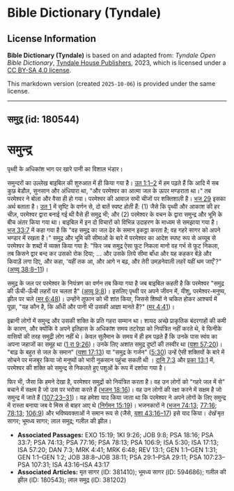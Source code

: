 # Bible Dictionary (Tyndale)

## License Information

**Bible Dictionary (Tyndale)** is based on and adapted from: _Tyndale Open Bible Dictionary_, [Tyndale House Publishers](https://tyndaleopenresources.com/), 2023, which is licensed under a [CC BY-SA 4.0 license](https://creativecommons.org/licenses/by-sa/4.0/legalcode.en).

This markdown version (created `2025-10-06`) is provided under the same license.



--------------------------------

## समुद्र (id: 180544)

समुन्द्र
========

पृथ्वी के अधिकांश भाग पर खारे पानी का विशाल भंडार।

समुन्दरों का उल्लेख बाइबिल की शुरुआत में ही किया गया है। [उत 1:1–2](https://ref.ly/Gen1:1-Gen1:2) में हम पढ़ते हैं कि आदि में सब कुछ बेडौल, सुनसान और अंधियारा था, "और परमेश्वर का आत्मा जल के ऊपर मण्डराता था।" तब परमेश्वर ने बोला और वैसा ही हो गया। परमेश्वर की आवाज़ सभी चीजों पर शक्तिशाली है। [भज 29](https://ref.ly/Ps29:1-Ps29:11) इसका अर्थ बताता है। [उत 1](https://ref.ly/Gen1:1-Gen1:31) में सृष्टि के वर्णन से, दो बातें स्पष्ट होती हैं: (1\) जैसे कि पृथ्वी और आकाश की हर चीज़, परमेश्वर द्वारा बनाई गई थी वैसे ही समुद्र भी; और (2\) परमेश्वर के वचन के द्वारा समुन्द्र और भूमि के बीच अंतर किया गया था। बाइबिल में इन दो विचारों को विभिन्न उदाहरण के माध्यम से समझाया गया है। [भज 33:7](https://ref.ly/Ps33:7) में कहा गया है कि "वह समुद्र का जल ढेर के समान इकट्ठा करता है; वह गहरे सागर को अपने भण्डार में रखता है।" समुद्र और भूमि की सीमाओं के बारे में परमेश्वर का आदेश स्पष्ट रूप से अय्यूब से परमेश्वर के शब्दों में व्यक्त किया गया है: "फिर जब समुद्र ऐसा फूट निकला मानो वह गर्भ से फूट निकला, तब किसने द्वार बन्द कर उसको रोक दिया; … और उसके लिये सीमा बाँधा और यह कहकर बेंड़े और किवाड़ें लगा दिए, और कहा, 'यहीं तक आ, और आगे न बढ़, और तेरी उमड़नेवाली लहरें यहीं थम जाएँ'?" ([अय्यू 38:8–11](https://ref.ly/Job38:8-Job38:11))।

समुद्र के जल पर परमेश्वर के नियंत्रण का वर्णन तब किया गया है जब बाइबिल कहती है कि परमेश्वर "समुद्र की ऊँची\-ऊँची लहरों पर चलता है" ([अय्यू 9:8](https://ref.ly/Job9:8))। इसलिए पृथ्वी पर अपने जीवन में, यीशु, परमेश्वर\-मनुष्य, झील पर चले ([मर 6:48](https://ref.ly/Mark6:48))। उन्होंने तूफान को भी शांत किया, जिससे शिष्यों ने चकित होकर आश्चर्य में पूछा, "यह कौन है, कि आँधी और पानी भी उसकी आज्ञा मानते हैं?" ([मर 4:41](https://ref.ly/Mark4:41))।

इब्रानी लोगों में समुन्द्र और उसकी शक्ति के प्रति गहरा सम्मान था। शायद अच्छे प्राकृतिक बंदरगाहों की कमी के कारण, और क्योंकि वे अपने इतिहास के अधिकांश समय तटरेखा को नियंत्रित नहीं करते थे, वे फिनीके वासियों की तरह समुद्री लोग नहीं थे। केवल सुलैमान के समय में ही हम पढ़ते हैं कि उनके पास स्वंय का अपना जहाजों का समूह था ([1 रा 9:26](https://ref.ly/1Kgs9:26))। उनके लिए अशांत समुद्र दुष्टों की तस्वीर था ([यशा 57:20](https://ref.ly/Isa57:20))। "बाढ़ के बहुत से जल के समान" ([यशा 17:13](https://ref.ly/Isa17:13)) या "समुद्र के गर्जन" ([5:30](https://ref.ly/Isa5:30)) उन्हें ऐसी शक्तियों के बारे में सोचने पर मजबूर किया जो मनुष्यों को भारी नुकसान पहुंचा सकती थी । [दानि 7:3](https://ref.ly/Dan7:3) और [प्रका 13:1](https://ref.ly/Rev13:1) में, परमेश्वर की शक्ति को समुन्द्र से निकलते हुए पशुओं के रूप में दर्शाया गया है।

फिर भी, जैसा कि हमने देखा है, परमेश्वर समुद्रों को नियंत्रित करता है। वह उन लोगों को "गहरे जल में से" बचाने में सक्षम है जो उस पर भरोसा करते हैं ([भजन 18:16](https://ref.ly/Ps18:16))। वह उन लोगों की रक्षा करने में सक्षम है जो समुन्द्र में जाते हैं ([107:23–31](https://ref.ly/Ps107:23-Ps107:31))। यह हमेशा याद किया जाता था कि परमेश्वर ने अपने लोगों के लिए समुन्द्र में रास्ता बनाया जब वे मिस्र से बाहर आए थे ([निर्गमन 15:19](https://ref.ly/Exod15:19))। भजनकारों ने ([भजन 74:13](https://ref.ly/Ps74:13); [77:16](https://ref.ly/Ps77:16); [78:13](https://ref.ly/Ps78:13); [106:9](https://ref.ly/Ps106:9)) और भविष्यवक्ताओं ने समान रूप से (जैसे, [यशा 43:16–17](https://ref.ly/Isa43:16-Isa43:17)) इसे याद किया। *देखें* मृत सागर; भूमध्य सागर; लाल समुद्र; गलील की झील।

* **Associated Passages:** EXO 15:19; 1KI 9:26; JOB 9:8; PSA 18:16; PSA 33:7; PSA 74:13; PSA 77:16; PSA 78:13; PSA 106:9; ISA 5:30; ISA 17:13; ISA 57:20; DAN 7:3; MRK 4:41; MRK 6:48; REV 13:1; GEN 1:1–GEN 1:31; GEN 1:1–GEN 1:2; JOB 38:8–JOB 38:11; PSA 29:1–PSA 29:11; PSA 107:23–PSA 107:31; ISA 43:16–ISA 43:17
* **Associated Articles:** मृत सागर (ID: 381410); भूमध्य सागर (ID: 594686); गलील की झील (ID: 180543); लाल समुद्र (ID: 381202)

